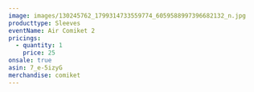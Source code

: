 ```yaml
---
image: images/130245762_1799314733559774_6059588997396682132_n.jpg
producttype: Sleeves
eventName: Air Comiket 2
pricings:
  - quantity: 1
    price: 25
onsale: true
asin: 7_e-5izyG
merchandise: comiket
---
```

